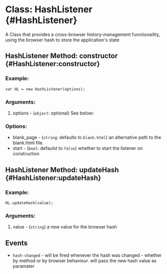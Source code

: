 Class: HashListener {#HashListener}
==========================================
A Class that provides a cross-browser history-management functionaility, using the browser hash to store the application's state

HashListener Method: constructor {#HashListener:constructor}
---------------------------------
### Example:

	var HL = new HashListener(options);

### Arguments:

1. options - (`object`: optional) See below:

### Options:

* blank_page - (`string`: defaults to `blank.html`) an alternative path to the blank.html file. 
* start - (`bool`: defaulst to `false`) whether to start the listener on construction

HashListener Method: updateHash {#HashListener:updateHash}
--------------------------------
### Example:

	HL.updateHash(value);
	
### Arguments:

1. value - (`string`) a new value for the browser hash

Events
--------
  * `hash-changed` - will be fired whenever the hash was changed - whether by method or by browser behaviour. will pass the new hash value as paramater 